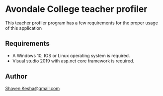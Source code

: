 # Avondale College teacher profiler
This teacher profiler program has a few requirements for the proper usage of this application

## Requirements

+ A Windows 10, IOS or Linux operating system is required. 
+ Visual studio 2019 with asp.net core framework is required.

## Author

Shayen.Kesha@gmail.com
